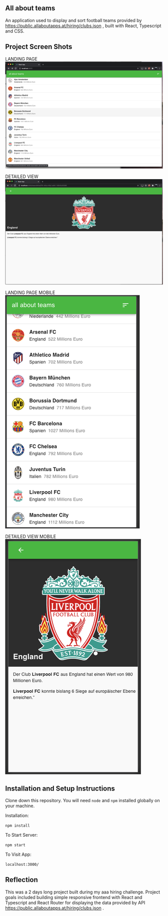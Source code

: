 ## All about teams

An application used to display and sort football teams provided by https://public.allaboutapps.at/hiring/clubs.json
, built with React, Typescript and CSS.

## Project Screen Shots
 
LANDING PAGE
![alt text](https://github.com/xen404/test_aaa/blob/main/src/screenshots/screenshot1.png?raw=true)

DETAILED VIEW
![alt text](https://github.com/xen404/test_aaa/blob/main/src/screenshots/screenshot2.png?raw=true)

LANDING PAGE MOBILE
![alt text](https://github.com/xen404/test_aaa/blob/main/src/screenshots/screenshot3.png?raw=true)

DETAILED VIEW MOBILE
![alt text](https://github.com/xen404/test_aaa/blob/main/src/screenshots/screenshot4.png?raw=true)

## Installation and Setup Instructions
 
Clone down this repository. You will need `node` and `npm` installed globally on your machine.  

Installation:

`npm install`  

To Start Server:

`npm start`  

To Visit App:

`localhost:3000/`  

## Reflection

This was a 2 days long project built during my aaa hiring challenge. Project goals included building simple responsive frontend with React and Typescript and React Router for displaying the data provided by API https://public.allaboutapps.at/hiring/clubs.json .
